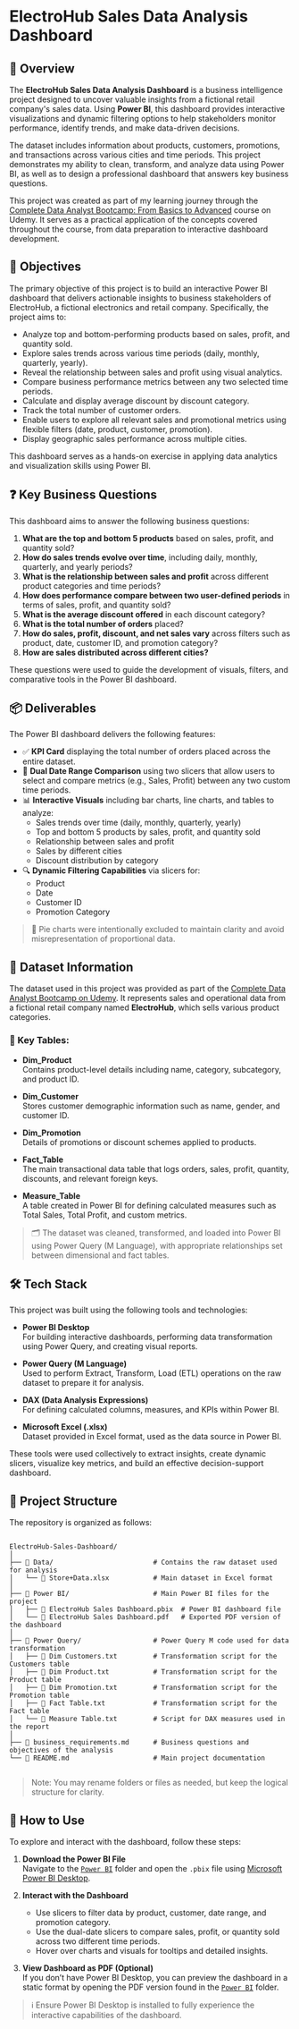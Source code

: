 # ElectroHub Sales Data Analysis Dashboard

## 📘 Overview

The **ElectroHub Sales Data Analysis Dashboard** is a business intelligence project designed to uncover valuable insights from a fictional retail company's sales data. Using **Power BI**, this dashboard provides interactive visualizations and dynamic filtering options to help stakeholders monitor performance, identify trends, and make data-driven decisions.

The dataset includes information about products, customers, promotions, and transactions across various cities and time periods. This project demonstrates my ability to clean, transform, and analyze data using Power BI, as well as to design a professional dashboard that answers key business questions.

This project was created as part of my learning journey through the [Complete Data Analyst Bootcamp: From Basics to Advanced](https://www.udemy.com/course/complete-data-analyst-bootcamp-from-basics-to-advanced/) course on Udemy. It serves as a practical application of the concepts covered throughout the course, from data preparation to interactive dashboard development.

## 🎯 Objectives

The primary objective of this project is to build an interactive Power BI dashboard that delivers actionable insights to business stakeholders of ElectroHub, a fictional electronics and retail company. Specifically, the project aims to:

- Analyze top and bottom-performing products based on sales, profit, and quantity sold.
- Explore sales trends across various time periods (daily, monthly, quarterly, yearly).
- Reveal the relationship between sales and profit using visual analytics.
- Compare business performance metrics between any two selected time periods.
- Calculate and display average discount by discount category.
- Track the total number of customer orders.
- Enable users to explore all relevant sales and promotional metrics using flexible filters (date, product, customer, promotion).
- Display geographic sales performance across multiple cities.

This dashboard serves as a hands-on exercise in applying data analytics and visualization skills using Power BI.

## ❓ Key Business Questions

This dashboard aims to answer the following business questions:

1. **What are the top and bottom 5 products** based on sales, profit, and quantity sold?
2. **How do sales trends evolve over time**, including daily, monthly, quarterly, and yearly periods?
3. **What is the relationship between sales and profit** across different product categories and time periods?
4. **How does performance compare between two user-defined periods** in terms of sales, profit, and quantity sold?
5. **What is the average discount offered** in each discount category?
6. **What is the total number of orders** placed?
7. **How do sales, profit, discount, and net sales vary** across filters such as product, date, customer ID, and promotion category?
8. **How are sales distributed across different cities?**

These questions were used to guide the development of visuals, filters, and comparative tools in the Power BI dashboard.

## 📦 Deliverables

The Power BI dashboard delivers the following features:

- ✅ **KPI Card** displaying the total number of orders placed across the entire dataset.
- 🔄 **Dual Date Range Comparison** using two slicers that allow users to select and compare metrics (e.g., Sales, Profit) between any two custom time periods.
- 📊 **Interactive Visuals** including bar charts, line charts, and tables to analyze:
  - Sales trends over time (daily, monthly, quarterly, yearly)
  - Top and bottom 5 products by sales, profit, and quantity sold
  - Relationship between sales and profit
  - Sales by different cities
  - Discount distribution by category
- 🔍 **Dynamic Filtering Capabilities** via slicers for:
  - Product
  - Date
  - Customer ID
  - Promotion Category

> 📝 Pie charts were intentionally excluded to maintain clarity and avoid misrepresentation of proportional data.

## 📂 Dataset Information

The dataset used in this project was provided as part of the [Complete Data Analyst Bootcamp on Udemy](https://www.udemy.com/course/complete-data-analyst-bootcamp-from-basics-to-advanced/). It represents sales and operational data from a fictional retail company named **ElectroHub**, which sells various product categories.

### 🧾 Key Tables:

- **Dim_Product**  
  Contains product-level details including name, category, subcategory, and product ID.

- **Dim_Customer**  
  Stores customer demographic information such as name, gender, and customer ID.

- **Dim_Promotion**  
  Details of promotions or discount schemes applied to products.

- **Fact_Table**  
  The main transactional data table that logs orders, sales, profit, quantity, discounts, and relevant foreign keys.

- **Measure_Table**  
  A table created in Power BI for defining calculated measures such as Total Sales, Total Profit, and custom metrics.

> 🗂 The dataset was cleaned, transformed, and loaded into Power BI using Power Query (M Language), with appropriate relationships set between dimensional and fact tables.

## 🛠 Tech Stack

This project was built using the following tools and technologies:

- **Power BI Desktop**  
  For building interactive dashboards, performing data transformation using Power Query, and creating visual reports.

- **Power Query (M Language)**  
  Used to perform Extract, Transform, Load (ETL) operations on the raw dataset to prepare it for analysis.

- **DAX (Data Analysis Expressions)**  
  For defining calculated columns, measures, and KPIs within Power BI.

- **Microsoft Excel (.xlsx)**  
  Dataset provided in Excel format, used as the data source in Power BI.

These tools were used collectively to extract insights, create dynamic slicers, visualize key metrics, and build an effective decision-support dashboard.

## 📁 Project Structure

The repository is organized as follows:

```

ElectroHub-Sales-Dashboard/
│
├── 📁 Data/                         # Contains the raw dataset used for analysis
│   └── 📄 Store+Data.xlsx           # Main dataset in Excel format
│
├── 📁 Power BI/                     # Main Power BI files for the project
│   ├── 📄 ElectroHub Sales Dashboard.pbix  # Power BI dashboard file
│   └── 📄 ElectroHub Sales Dashboard.pdf   # Exported PDF version of the dashboard
│
├── 📁 Power Query/                  # Power Query M code used for data transformation
│   ├── 📄 Dim Customers.txt         # Transformation script for the Customers table
│   ├── 📄 Dim Product.txt           # Transformation script for the Product table
│   ├── 📄 Dim Promotion.txt         # Transformation script for the Promotion table
│   ├── 📄 Fact Table.txt            # Transformation script for the Fact table
│   └── 📄 Measure Table.txt         # Script for DAX measures used in the report
│
├── 📄 business_requirements.md      # Business questions and objectives of the analysis
└── 📄 README.md                     # Main project documentation
            

```

> Note: You may rename folders or files as needed, but keep the logical structure for clarity.

## 📌 How to Use

To explore and interact with the dashboard, follow these steps:

1. **Download the Power BI File**  
   Navigate to the [`Power BI`](./Power%20BI/ElectroHub%20Sales%20Dashboard.pbix) folder and open the `.pbix` file using [Microsoft Power BI Desktop](https://powerbi.microsoft.com/desktop/).

2. **Interact with the Dashboard**  
   - Use slicers to filter data by product, customer, date range, and promotion category.
   - Use the dual-date slicers to compare sales, profit, or quantity sold across two different time periods.
   - Hover over charts and visuals for tooltips and detailed insights.

3. **View Dashboard as PDF (Optional)**  
   If you don’t have Power BI Desktop, you can preview the dashboard in a static format by opening the PDF version found in the [`Power BI`](./Power%20BI/ElectroHub%20Sales%20Dashboard.pdf) folder.

> ℹ️ Ensure Power BI Desktop is installed to fully experience the interactive capabilities of the dashboard.

